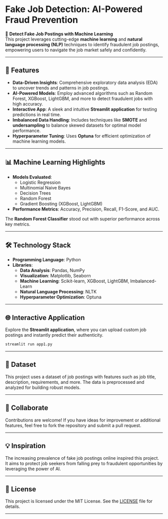 
# **Fake Job Detection: AI-Powered Fraud Prevention**

🌟 **Detect Fake Job Postings with Machine Learning**  
This project leverages cutting-edge **machine learning** and **natural language processing (NLP)** techniques to identify fraudulent job postings, empowering users to navigate the job market safely and confidently.

---

## 🚀 **Features**
- **Data-Driven Insights**: Comprehensive exploratory data analysis (EDA) to uncover trends and patterns in job postings.  
- **AI-Powered Models**: Employ advanced algorithms such as Random Forest, XGBoost, LightGBM, and more to detect fraudulent jobs with high accuracy.  
- **Interactive App**: A sleek and intuitive **Streamlit application** for testing predictions in real time.  
- **Imbalanced Data Handling**: Includes techniques like **SMOTE** and **undersampling** to balance skewed datasets for optimal model performance.  
- **Hyperparameter Tuning**: Uses **Optuna** for efficient optimization of machine learning models.  

---

## 📊 **Machine Learning Highlights**
- **Models Evaluated**:  
  - Logistic Regression  
  - Multinomial Naive Bayes  
  - Decision Trees  
  - Random Forest  
  - Gradient Boosting (XGBoost, LightGBM)  
- **Performance Metrics**: Accuracy, Precision, Recall, F1-Score, and AUC.  

The **Random Forest Classifier** stood out with superior performance across key metrics.

---

## 🛠️ **Technology Stack**
- **Programming Language**: Python  
- **Libraries**:  
  - **Data Analysis**: Pandas, NumPy  
  - **Visualization**: Matplotlib, Seaborn  
  - **Machine Learning**: Scikit-learn, XGBoost, LightGBM, Imbalanced-Learn  
  - **Natural Language Processing**: NLTK  
  - **Hyperparameter Optimization**: Optuna  

---

## 🌐 **Interactive Application**
Explore the **Streamlit application**, where you can upload custom job postings and instantly predict their authenticity.

```bash
streamlit run app1.py
```

---

## 📜 **Dataset**
This project uses a dataset of job postings with features such as job title, description, requirements, and more. The data is preprocessed and analyzed for building robust models.

---

## 🤝 **Collaborate**
Contributions are welcome! If you have ideas for improvement or additional features, feel free to fork the repository and submit a pull request.

---

## 💡 **Inspiration**
The increasing prevalence of fake job postings online inspired this project. It aims to protect job seekers from falling prey to fraudulent opportunities by leveraging the power of AI.

---

## 📜 **License**
This project is licensed under the MIT License. See the [LICENSE](LICENSE) file for details.

---



